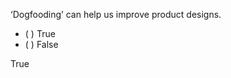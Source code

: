 <panel header="{{ icon_Q_A }} Can Dogfooding improve product design?">

‘Dogfooding’ can help us improve product designs.

- ( ) True
- ( ) False

<panel type="seamless" header="{{ icon_A }} Answer" minimized>

True

</panel>
</panel>
